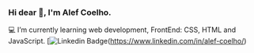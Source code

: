 ### Hi dear 👋, I'm Alef Coelho.

💻 I’m currently learning web development, FrontEnd: CSS, HTML and JavaScript.
[![Linkedin Badge](https://img.shields.io/badge/-LinkedIn-blue?style=flat-square&logo=Linkedin&logoColor=white&link=https://www.linkedin.com/in/fagnerpsantos/)(https://www.linkedin.com/in/alef-coelho/)




